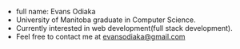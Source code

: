 - full name: Evans Odiaka
- University of Manitoba graduate in Computer Science. 
- Currently interested in web development(full stack development).   
- Feel free to contact me at evansodiaka@gmail.com

<!---
Evantech/Evantech is a ✨ special ✨ repository because its `README.md` (this file) appears on your GitHub profile.
You can click the Preview link to take a look at your changes.
--->
